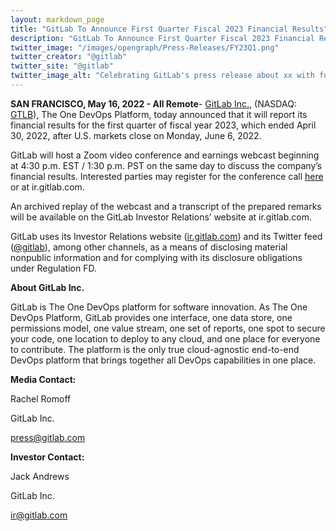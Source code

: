 ```yaml
---
layout: markdown_page
title: "GitLab To Announce First Quarter Fiscal 2023 Financial Results"
description: "GitLab To Announce First Quarter Fiscal 2023 Financial Results"
twitter_image: "/images/opengraph/Press-Releases/FY23Q1.png"
twitter_creator: "@gitlab"
twitter_site: "@gitlab"
twitter_image_alt: "Celebrating GitLab's press release about xx with fun emojis"
---
```


**SAN FRANCISCO, May 16, 2022 - All Remote**- [GitLab Inc.](https://about.gitlab.com/), (NASDAQ: [GTLB](https://www.nasdaq.com/market-activity/stocks/gtlb)), The One DevOps Platform, today announced that it will report its financial results for the first quarter of fiscal year 2023, which ended April 30, 2022, after U.S. markets close on Monday, June 6, 2022.

GitLab will host a Zoom video conference and earnings webcast beginning at 4:30 p.m. EST / 1:30 p.m. PST on the same day to discuss the company’s financial results. Interested parties may register for the conference call [here](https://gitlab.zoom.us/webinar/register/WN_eGH44yj-QJWobw2wDZ764Q) or at ir.gitlab.com.

An archived replay of the webcast and a transcript of the prepared remarks will be available on the GitLab Investor Relations’ website at ir.gitlab.com.

GitLab uses its Investor Relations website ([ir.gitlab.com](https://ir.gitlab.com/)) and its Twitter feed ([@gitlab](https://twitter.com/gitlab)), among other channels, as a means of disclosing material nonpublic information and for complying with its disclosure obligations under Regulation FD.

**About GitLab Inc.**

GitLab is The One DevOps platform for software innovation. As The One DevOps Platform, GitLab provides one interface, one data store, one permissions model, one value stream, one set of reports, one spot to secure your code, one location to deploy to any cloud, and one place for everyone to contribute. The platform is the only true cloud-agnostic end-to-end DevOps platform that brings together all DevOps capabilities in one place.

**Media Contact:**

Rachel Romoff

GitLab Inc.

[press@gitlab.com](mailto:press@gitlab.com)

**Investor Contact:**

Jack Andrews

GitLab Inc.

[ir@gitlab.com](mailto:ir@gitlab.com)
